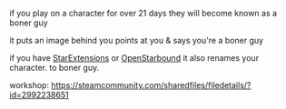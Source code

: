 if you play on a character for over 21 days they will become known as a boner guy

it puts an image behind you points at you & says you're a boner guy

if you have [StarExtensions](https://github.com/StarExtensions/StarExtensions) or [OpenStarbound](https://github.com/OpenStarbound/OpenStarbound) it also renames your character. to boner guy.

workshop: https://steamcommunity.com/sharedfiles/filedetails/?id=2992238651